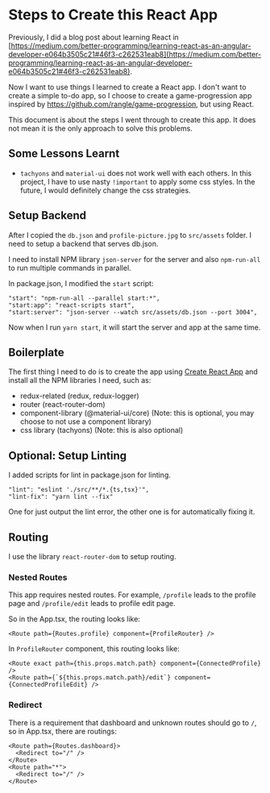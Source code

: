 # Steps to Create this React App

Previously, I did a blog post about learning React in [https://medium.com/better-programming/learning-react-as-an-angular-developer-e064b3505c21#46f3-c262531eab8](https://medium.com/better-programming/learning-react-as-an-angular-developer-e064b3505c21#46f3-c262531eab8).

Now I want to use things I learned to create a React app. I don't want to create a simple to-do app, so I choose to create a game-progression app inspired by https://github.com/rangle/game-progression, but using React.

This document is about the steps I went through to create this app. It does not mean it is the only approach to solve this problems. 

## Some Lessons Learnt
- `tachyons` and `material-ui` does not work well with each others. In this project, I have to use nasty `!important` to apply some css styles.
In the future, I would definitely change the css strategies.

## Setup Backend

After I copied the `db.json` and `profile-picture.jpg` to `src/assets` folder. I need to setup a backend that serves db.json.

I need to install NPM library `json-server` for the server and also `npm-run-all` to run multiple commands in parallel.

In package.json, I modified the `start` script:

```
"start": "npm-run-all --parallel start:*",
"start:app": "react-scripts start",
"start:server": "json-server --watch src/assets/db.json --port 3004",
```

Now when I run `yarn start`, it will start the server and app at the same time.

## Boilerplate

The first thing I need to do is to create the app using [Create React App](https://github.com/facebook/create-react-app) and install all the NPM libraries I need, such as:

* redux-related (redux, redux-logger)
* router (react-router-dom)
* component-library (@material-ui/core) (Note: this is optional, you may choose to not use a component library)
* css library (tachyons) (Note: this is also optional)

## Optional: Setup Linting
I added scripts for lint in package.json for linting.
```
"lint": "eslint './src/**/*.{ts,tsx}'",
"lint-fix": "yarn lint --fix"
```
One for just output the lint error, the other one is for automatically fixing it.

## Routing
I use the library `react-router-dom` to setup routing. 

### Nested Routes
This app requires nested routes. 
For example, `/profile` leads to the profile page and `/profile/edit` leads to profile edit page.

So in the App.tsx, the routing looks like:
```
<Route path={Routes.profile} component={ProfileRouter} />
```

In `ProfileRouter` component, this routing looks like:
```
<Route exact path={this.props.match.path} component={ConnectedProfile} />
<Route path={`${this.props.match.path}/edit`} component={ConnectedProfileEdit} />
```

### Redirect
There is a requirement that dashboard and unknown routes should go to `/`, so in App.tsx, there are routings:
```
<Route path={Routes.dashboard}>
  <Redirect to="/" />
</Route>
<Route path="*">
  <Redirect to="/" />
</Route>
```